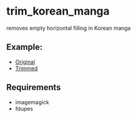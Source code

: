 # trim_korean_manga
removes empty horizontal filling in Korean manga

Example:
------------
 * [Original](https://github.com/oltodosel/trim_korean_manga/raw/master/17.1.jpg)
 * [Trimmed](https://github.com/oltodosel/trim_korean_manga/raw/master/17.2.jpg)

Requirements
------------
  * imagemagick
  * fdupes

